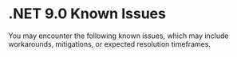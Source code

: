 # .NET 9.0 Known Issues

You may encounter the following known issues, which may include workarounds, mitigations, or expected resolution timeframes.
